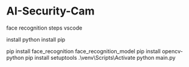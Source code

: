 # AI-Security-Cam
face recognition steps vscode

install python
install pip

pip install face_recognition face_recognition_model
pip install opencv-python
pip install setuptools
.\venv\Scripts\Activate
python main.py   
